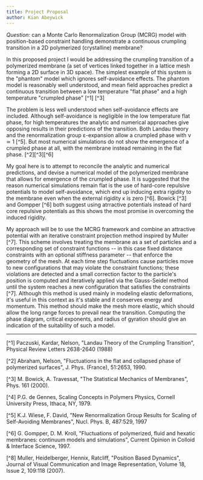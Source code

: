 ```yaml
---
title: Project Proposal
author: Kian Abeywick
---
```


_Question:_ can a Monte Carlo Renormalization Group (MCRG) model with 
position-based constraint handling demonstrate a continuous crumpling transition 
in a 2D polymerized (crystalline) membrane?

In this proposed project I would be addressing the crumpling transition of a 
polymerized membrane (a set of vertices linked together in a lattice mesh 
forming a 2D surface in 3D space). The simplest example of this system is the 
"phantom" model which ignores self-avoidance effects. The phantom model is 
reasonably well understood, and mean field approaches predict a continuous 
transition between a low temperature "flat phase" and a high temperature 
"crumpled phase" [^1] [^3]

The problem is less well understood when self-avoidance effects are included. 
Although self-avoidance is negligible in the low temperature flat phase, for 
high temperatures the analytic and numerical approaches give opposing results in 
their predictions of the transition. Both Landau theory and the renormalization 
group ε-expansion allow a crumpled phase with ν ≃ 1 [^5]. But most numerical 
simulations do not show the emergence of a crumpled phase at all, with the 
membrane instead remaining in the flat phase. [^2][^3][^6]

My goal here is to attempt to reconcile the analytic and numerical predictions, 
and devise a numerical model of the polymerized membrane that allows for emergence 
of the crumpled phase. It is suggested that the reason numerical simulations 
remain flat is the use of hard-core repulsive potentials to model 
self-avoidance, which end up inducing extra rigidity to the membrane even 
when the external rigidity κ is zero [^6]. Bowick [^3] and Gompper [^6] both 
suggest using atrractive potentials instead of hard core repulsive potentials as 
this shows the most promise in overcoming the induced rigidity.

My approach will be to use the MCRG framework and combine an attractive 
potential with an iterative constraint projection method inspired by Muller 
[^7]. This scheme involves treating the membrane as a set of particles and a 
corresponding set of constraint functions -- in this case fixed distance 
constraints with an optional stiffness parameter -- that enforce the geometry of 
the mesh. At each time step fluctuations cause particles move to new 
configurations that may violate the constraint functions; these violations are 
detected and a small correction factor to the particle's position is computed 
and iteratively applied via the Gauss-Seidel method until the system reaches a 
new configuration that satisfies the constraints [^7]. Although this method is 
used mainly in modeling elastic deformations, it's useful in this context as 
it's stable and it conserves energy and momentum. This method should make the 
mesh more elastic, which should allow the long range forces to prevail near the 
transition.  Computing the phase diagram, critical exponents, and radius of 
gyration should give an indication of the suitability of such a model. 

---

[^1] Paczuski, Kardar, Nelson, "Landau Theory of the Crumpling Transition", 
Physical Review Letters 2638-2640 (1988)

[^2] Abraham, Nelson, "Fluctuations in the flat and collapsed phase of 
polymerized surfaces", J. Phys. (France), 51:2653, 1990.

[^3] M. Bowick, A. Travessat, "The Statistical Mechanics of Membranes", Phys. 
161 (2000).

[^4] P.G. de Gennes, Scaling Concepts in Polymers Physics, Cornell University 
Press, Ithaca, NY, 1979. 

[^5] K.J. Wiese, F. David, "New Renormalization Group Results for Scaling of 
Self-Avoiding Membranes", Nucl. Phys. B, 487:529, 1997

[^6] G. Gompper, D. M. Kroll, "Fluctuations of polymerized, fluid and hexatic 
membranes: continuum models and simulations", Current Opinion in Colloid & 
Interface Science, 1997.

[^8] Muller, Heidelberger, Hennix, Ratcliff, "Position Based Dynamics", Journal 
of Visual Communication and Image Representation, Volume 18, Issue 2, 109:118 
(2007).
